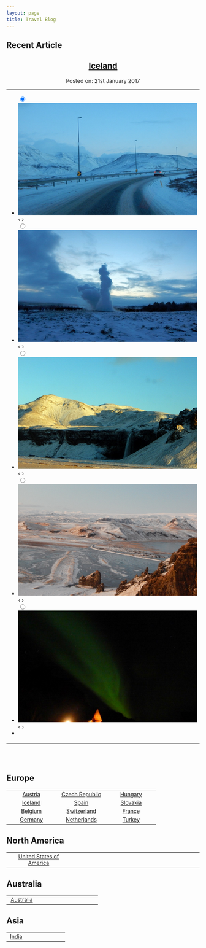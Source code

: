 ```yaml
---
layout: page
title: Travel Blog
---
```

## Recent Article
<center>
<h2>
<a href="/travel/iceland">  Iceland </a>
</h2>
Posted on: 21st January 2017
</center>
<table>
<tr>
<td width = "90%">
<ul class="slides">
  <input type="radio" name="radio-btn" id="img-1" checked />
  <li class="slide-container">
    <div class="slide">
      <img src="/travel/europe/iceland/photos/9.jpg" />
    </div>
    <div class="nav">
      <label for="img-5" class="prev">&#x2039;</label>
      <label for="img-2" class="next">&#x203a;</label>
    </div>
  </li>

  <input type="radio" name="radio-btn" id="img-2" />
  <li class="slide-container">
    <div class="slide">
      <img src="/travel/europe/iceland/photos/17.jpg" />
    </div>
    <div class="nav">
      <label for="img-1" class="prev">&#x2039;</label>
      <label for="img-3" class="next">&#x203a;</label>
    </div>
  </li>

  <input type="radio" name="radio-btn" id="img-3" />
  <li class="slide-container">
    <div class="slide">
      <img src="/travel/europe/iceland/photos/29.jpg" />
    </div>
    <div class="nav">
      <label for="img-2" class="prev">&#x2039;</label>
      <label for="img-4" class="next">&#x203a;</label>
    </div>
  </li>

  <input type="radio" name="radio-btn" id="img-4" />
  <li class="slide-container">
    <div class="slide">
      <img src="/travel/europe/iceland/photos/40.jpg" />
    </div>
    <div class="nav">
      <label for="img-3" class="prev">&#x2039;</label>
      <label for="img-5" class="next">&#x203a;</label>
    </div>
  </li>

  <input type="radio" name="radio-btn" id="img-5" />
  <li class="slide-container">
    <div class="slide">
      <img src="/travel/europe/iceland/photos/1.jpg" />
    </div>
    <div class="nav">
      <label for="img-4" class="prev">&#x2039;</label>
      <label for="img-1" class="next">&#x203a;</label>
    </div>
  </li>

  <li class="nav-dots">
    <label for="img-1" class="nav-dot" id="img-dot-1"></label>
    <label for="img-2" class="nav-dot" id="img-dot-2"></label>
    <label for="img-3" class="nav-dot" id="img-dot-3"></label>
    <label for="img-4" class="nav-dot" id="img-dot-4"></label>
    <label for="img-5" class="nav-dot" id="img-dot-5"></label>
  </li>
</ul>
</td>
</tr>
</table>
<br><br>


## Europe

<table>
<tr>
<td width="30%" align="center">
<a href="/travel/vbb">Austria</a>
</td>

<td width="30%" align="center">
<a href="/travel/czk">Czech Republic</a>
</td>



<td width="30%" align="center">
<a href="/travel/vbb">Hungary</a>
</td>

</tr>
<tr>
<td width="30%" align="center">
<a href="/travel/iceland">Iceland</a>
</td>

<td width="30%" align="center">
<a href="/travel/spain"> Spain</a>

</td>

<td width="30%" align="center">
<a href="/travel/vbb">Slovakia</a>

</td>


</tr>

<tr>
<td width="30%" align="center">
<a href="/travel/belgium"> Belgium </a>

</td>

<td width="30%" align="center">
<a href="/travel/switzerland">Switzerland </a>

</td>

<td width="30%" align="center">
<a href="/travel/france">France</a>

</td>
</tr>


<tr>
<td width="30%" align="center">
<a href="/travel/germany"> Germany</a>

</td>

<td width="30%" align="center">
<a href="/travel/netherlands">Netherlands</a>

</td>

<td width = "30%" align="center">
<a href="/travel/turkey">Turkey</a>
</td>

</tr>


</table>

## North America
<table>
<tr>
<td width="30%" align="center">
<a href="/travel/usa"> United States of America</a>

</td>
<td width = "30%">
</td>
<td width = "30%">
</td>
</tr>
</table>

## Australia
<table>
<tr>
<td width="30%" align="center">
<a href="/travel/australia">Australia</a>

</td>
<td width = "30%">
</td>
<td width = "30%">
</td>
</tr>
</table>

## Asia
<table>
<tr>
<td width="30%" align="center">
<a href="/travel/india">India</a>

</td>
<td width = "30%">
</td>
<td width = "30%">
</td>
</tr>
</table>
